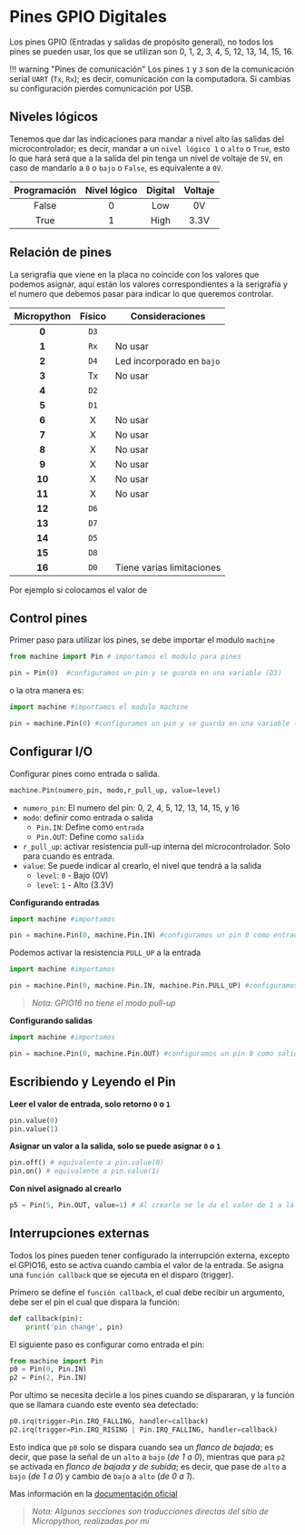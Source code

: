 # Pines GPIO Digitales

Los pines GPIO (Entradas y salidas de propósito general), no todos los pines se pueden usar, los que se utilizan son  0, 1, 2, 3, 4, 5, 12, 13, 14, 15, 16.

!!! warning "Pines de comunicación"
    Los pines `1` y `3` son de la comunicación serial `UART` (`Tx`, `Rx`); es decir, comunicación con la computadora. Si cambias su configuración pierdes comunicación por USB.

## Niveles lógicos 

Tenemos que dar las indicaciones para mandar a nivel alto las salidas del microcontrolador; es decir, mandar a un `nivel lógico 1` o `alto` o `True`, esto lo que hará será que a la salida del pin tenga un nivel de voltaje de `5V`, en caso de mandarlo a `0` o `bajo` o `False`, es equivalente a `0V`.


Programación|Nivel lógico|Digital|Voltaje
:-:|:-:|:-:|:-:
False|0|Low|0V
True|1|High|3.3V

## Relación de pines

La serigrafía que viene en la placa no coincide con los valores que podemos asignar, aquí están los valores correspondientes a  la serigrafía y el numero que debemos pasar para indicar lo que queremos controlar.

Micropython|Físico|Consideraciones
|:-:|:-:|-|
**0**|`D3` | 
**1**|`Rx` | No usar
**2**|`D4` | Led incorporado en `bajo`
**3**|Tx | No usar
**4**|`D2` | 
**5**|`D1` | 
**6**|X | No usar
**7**|X | No usar
**8**|X | No usar
**9**|X | No usar
**10**|X | No usar
**11**|X | No usar
**12**|`D6` | 
**13**|`D7` | 
**14**|`D5` | 
**15**|`D8` | 
**16**|`D0` | Tiene varias limitaciones

Por ejemplo si colocamos el valor de 

## Control pines

Primer paso para utilizar los pines, se debe importar el modulo `machine`

```python
from machine import Pin # importamos el modulo para pines 

pin = Pin(0)  #configuramos un pin y se guarda en una variable (D3)
```
o la otra manera es:

```python
import machine #importamos el modulo machine

pin = machine.Pin(0) #configuramos un pin y se guarda en una variable (D3)
```

## Configurar I/O

Configurar pines como entrada o salida.

```python
machine.Pin(numero_pin, modo,r_pull_up, value=level)
```

- `numero_pin`: El numero del pin: 0, 2, 4, 5, 12, 13, 14, 15, y 16 
- `modo`: definir como entrada o salida
  - `Pin.IN`: Define como `entrada`
  - `Pin.OUT`: Define como `salida`
- `r_pull_up`: activar resistencia pull-up interna del microcontrolador. Solo para cuando es entrada.
- `value`: Se puede indicar al crearlo, el nivel que tendrá a la salida
  - `level`: `0` - Bajo (0V)
  - `level`: `1` - Alto (3.3V)

**Configurando entradas**

```python
import machine #importamos

pin = machine.Pin(0, machine.Pin.IN) #configuramos un pin 0 como entrada
```

Podemos activar la resistencia `PULL_UP` a la entrada

```python
import machine #importamos

pin = machine.Pin(0, machine.Pin.IN, machine.Pin.PULL_UP) #configuramos un pin 0 como entrada y su resistencia pull up
```

> *Nota:  GPIO16 no tiene el modo pull-up*

**Configurando salidas**

```python
import machine #importamos

pin = machine.Pin(0, machine.Pin.OUT) #configuramos un pin 0 como salida
```

## Escribiendo y Leyendo el Pin

**Leer el valor de entrada, solo retorno `0` o `1`**

```python
pin.value(0) 
pin.value(1)
```

**Asignar un valor a la salida, solo se puede asignar `0` o `1`**

```python
pin.off() # equivalente a pin.value(0) 
pin.on() # equivalente a pin.value(1) 
```

**Con nivel asignado al crearlo**

```python
p5 = Pin(5, Pin.OUT, value=1) # Al crearlo se le da el valor de 1 a la salida
```

## Interrupciones externas

Todos los pines pueden tener configurado la interrupción externa, excepto el GPIO16, esto se activa cuando cambia el valor de la entrada. Se asigna una `función callback` que se ejecuta en el disparo (trigger).

Primero se define el `función callback`, el cual debe recibir un argumento, debe ser el pin el cual que dispara la función:

```python
def callback(pin):
    print('pin change', pin)
```

El siguiente paso es configurar como entrada el pin:

```python
from machine import Pin
p0 = Pin(0, Pin.IN)
p2 = Pin(2, Pin.IN)
```

Por ultimo se necesita decirle a los pines cuando se dispararan, y la función que se llamara cuando este evento sea detectado:

```python
p0.irq(trigger=Pin.IRQ_FALLING, handler=callback)
p2.irq(trigger=Pin.IRQ_RISING | Pin.IRQ_FALLING, handler=callback)
```
Esto indica que `p0` solo se dispara cuando sea un *flanco de bajada*; es decir, que pase la señal de un `alto` a `bajo` (*de 1 a 0*), mientras que para `p2` se activada en *flanco de bajada y de subida*; es decir, que pase de `alto` a `bajo` (*de 1 a 0*) y cambio de `bajo` a `alto` (*de 0 a 1*).

Mas información en la [documentación oficial](http://docs.micropython.org/en/latest/esp8266/tutorial/pins.html)

> *Nota: Algunas secciones son traducciones directas del sitio de Micropython, realizadas por mí*


